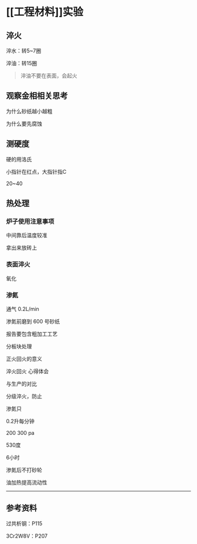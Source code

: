 # [[工程材料]]实验

## 淬火

淬水：转5~7圈

淬油：转15圈

> 淬油不要在表面，会起火

## 观察金相相关思考

为什么砂纸越小越粗

为什么要先腐蚀

## 测硬度

硬的用洛氏

小指针在红点，大指针指C

20~40

## 热处理

### 炉子使用注意事项

中间靠后温度较准

拿出来放砖上

### 表面淬火

氧化

### 渗氮

通气 0.2L/min

渗氮前磨到 600 号砂纸

报告要包含粗加工工艺

分板块处理

正火回火的意义

淬火回火
心得体会

与生产的对比

分级淬火，防止

渗氮只

0.2升每分钟

200 300 pa

530度

6小时

渗氮后不打砂轮

油加热提高流动性


-----------------------

## 参考资料

过共析钢：P115

3Cr2W8V：P207